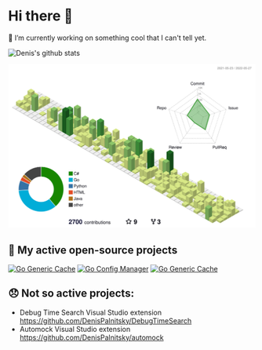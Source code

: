 # Hi there 👋

🔭 I’m currently working on something cool that I can't tell yet. 


![Denis's github stats](https://github-readme-stats.vercel.app/api?username=DenisPalnitsky&show_icons=true)

![](./profile-3d-contrib/profile-green-animate.svg)

## 🤔 My active open-source projects

[![Go Generic Cache](https://github-readme-stats.vercel.app/api/pin/?username=testhub-io&repo=testhub)](https://github.com/testhub-io/testhub)
[![Go Config Manager](https://github-readme-stats.vercel.app/api/pin/?username=num30&repo=config)](https://github.com/num30/config)
[![Go Generic Cache](https://github-readme-stats.vercel.app/api/pin/?username=num30&repo=go-cache)](https://github.com/num30/go-cache)

## 😞 Not so active projects:
  - Debug Time Search Visual Studio extension https://github.com/DenisPalnitsky/DebugTimeSearch
  - Automock Visual Studio extension https://github.com/DenisPalnitsky/automock 

